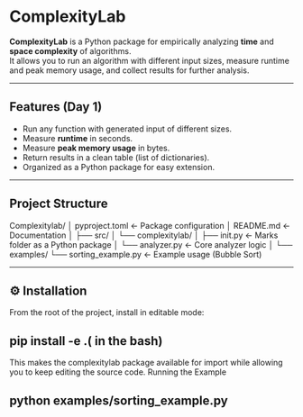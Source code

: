 # ComplexityLab

**ComplexityLab** is a Python package for empirically analyzing **time** and **space complexity** of algorithms.  
It allows you to run an algorithm with different input sizes, measure runtime and peak memory usage, and collect results for further analysis.

---

## Features (Day 1)
- Run any function with generated input of different sizes.
- Measure **runtime** in seconds.
- Measure **peak memory usage** in bytes.
- Return results in a clean table (list of dictionaries).
- Organized as a Python package for easy extension.

---

## Project Structure
Complexitylab/
│ pyproject.toml ← Package configuration
│ README.md ← Documentation
│
├── src/
│ └── complexitylab/
│ ├── init.py ← Marks folder as a Python package
│ └── analyzer.py ← Core analyzer logic
│
└── examples/
└── sorting_example.py ← Example usage (Bubble Sort)
    
---

## ⚙️ Installation
From the root of the project, install in editable mode:

## pip install -e .( in the bash)
This makes the complexitylab package available for import while allowing you to keep editing the source code.
  Running the Example
  ## python examples/sorting_example.py
  